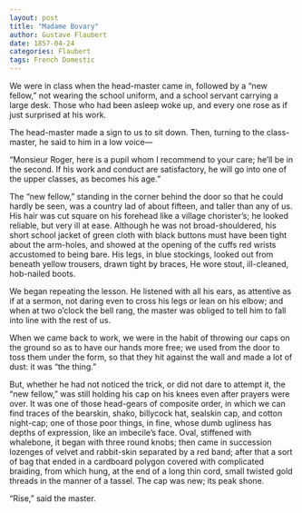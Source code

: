 ```yaml
---
layout: post
title: "Madame Bovary"
author: Gustave Flaubert
date: 1857-04-24
categories: Flaubert
tags: French Domestic
---
```


We were in class when the head-master came in, followed by a “new fellow,” not
wearing the school uniform, and a school servant carrying a large desk. Those
who had been asleep woke up, and<!--more--> every one rose as if just surprised at his
work.

The head-master made a sign to us to sit down. Then, turning to the
class-master, he said to him in a low voice—

“Monsieur Roger, here is a pupil whom I recommend to your care; he’ll be in the
second. If his work and conduct are satisfactory, he will go into one of the
upper classes, as becomes his age.”

The “new fellow,” standing in the corner behind the door so that he could hardly
be seen, was a country lad of about fifteen, and taller than any of us. His hair
was cut square on his forehead like a village chorister’s; he looked reliable,
but very ill at ease. Although he was not broad-shouldered, his short school
jacket of green cloth with black buttons must have been tight about the
arm-holes, and showed at the opening of the cuffs red wrists accustomed to being
bare. His legs, in blue stockings, looked out from beneath yellow trousers,
drawn tight by braces, He wore stout, ill-cleaned, hob-nailed boots.

We began repeating the lesson. He listened with all his ears, as attentive as if
at a sermon, not daring even to cross his legs or lean on his elbow; and when at
two o’clock the bell rang, the master was obliged to tell him to fall into line
with the rest of us.

When we came back to work, we were in the habit of throwing our caps on the
ground so as to have our hands more free; we used from the door to toss them
under the form, so that they hit against the wall and made a lot of dust: it was
“the thing.”

But, whether he had not noticed the trick, or did not dare to attempt it, the
“new fellow,” was still holding his cap on his knees even after prayers were
over. It was one of those head-gears of composite order, in which we can find
traces of the bearskin, shako, billycock hat, sealskin cap, and cotton night-cap;
one of those poor things, in fine, whose dumb ugliness has depths of expression,
like an imbecile’s face. Oval, stiffened with whalebone, it began with three
round knobs; then came in succession lozenges of velvet and rabbit-skin
separated by a red band; after that a sort of bag that ended in a cardboard
polygon covered with complicated braiding, from which hung, at the end of a long
thin cord, small twisted gold threads in the manner of a tassel. The cap was
new; its peak shone.

“Rise,” said the master.
